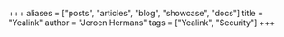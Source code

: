 +++
aliases = ["posts", "articles", "blog", "showcase", "docs"]
title = "Yealink"
author = "Jeroen Hermans"
tags = ["Yealink", "Security"]
+++
